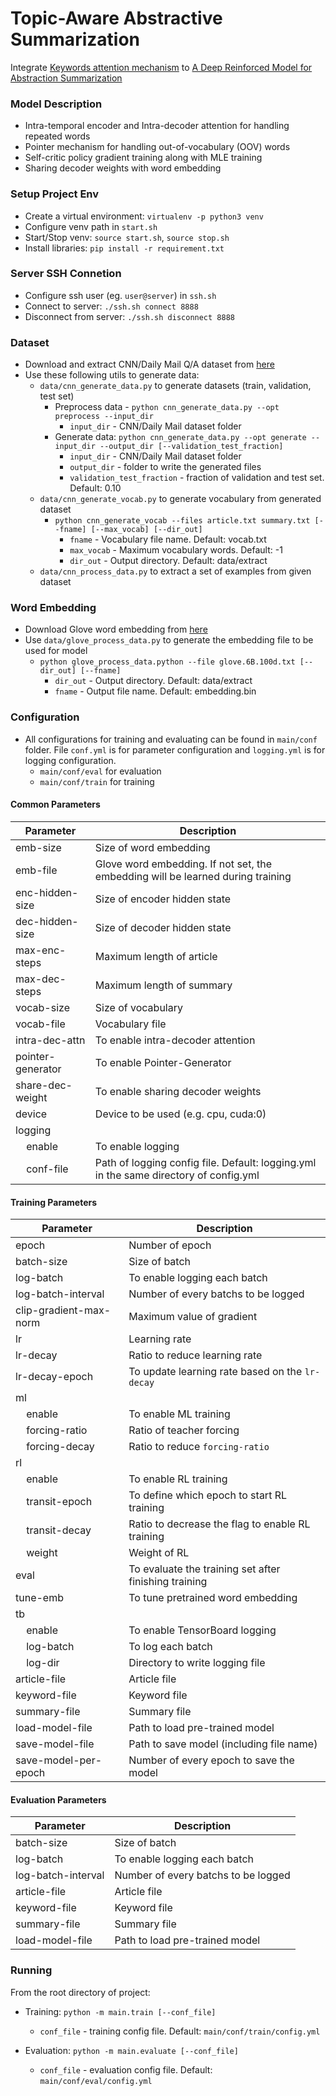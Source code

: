 # Topic-Aware Abstractive Summarization

Integrate [Keywords attention mechanism](http://tcci.ccf.org.cn/conference/2018/papers/EV37.pdf) to [A Deep Reinforced Model for Abstraction Summarization](https://arxiv.org/pdf/1705.04304.pdf)

### Model Description
* Intra-temporal encoder and Intra-decoder attention for handling repeated words
* Pointer mechanism for handling out-of-vocabulary (OOV) words
* Self-critic policy gradient training along with MLE training
* Sharing decoder weights with word embedding

### Setup Project Env
* Create a virtual environment: `virtualenv -p python3 venv`
* Configure venv path in `start.sh`
* Start/Stop venv: `source start.sh`, `source stop.sh`
* Install libraries: `pip install -r requirement.txt`

### Server SSH Connetion
* Configure ssh user (eg. `user@server`) in `ssh.sh`
* Connect to server: `./ssh.sh connect 8888`
* Disconnect from server: `./ssh.sh disconnect 8888`

### Dataset
* Download and extract CNN/Daily Mail Q/A dataset from [here](https://cs.nyu.edu/~kcho/DMQA/)
* Use these following utils to generate data:
    * `data/cnn_generate_data.py` to generate datasets (train, validation, test set)
        * Preprocess data - `python cnn_generate_data.py --opt preprocess --input_dir`
            * `input_dir` - CNN/Daily Mail dataset folder
        * Generate data: `python cnn_generate_data.py --opt generate --input_dir --output_dir [--validation_test_fraction]`
            * `input_dir` - CNN/Daily Mail dataset folder
            * `output_dir` - folder to write the generated files
            * `validation_test_fraction` - fraction of validation and test set. Default: 0.10
    * `data/cnn_generate_vocab.py` to generate vocabulary from generated dataset
        * `python cnn_generate_vocab --files article.txt summary.txt [--fname] [--max_vocab] [--dir_out]`
            * `fname` - Vocabulary file name. Default: vocab.txt
            * `max_vocab` - Maximum vocabulary words. Default: -1
            * `dir_out` - Output directory. Default: data/extract
    * `data/cnn_process_data.py` to extract a set of examples from given dataset

### Word Embedding
* Download Glove word embedding from [here](https://nlp.stanford.edu/projects/glove/)
* Use `data/glove_process_data.py` to generate the embedding file to be used for model
    * `python glove_process_data.python --file glove.6B.100d.txt [--dir_out] [--fname]`
        * `dir_out` - Output directory. Default: data/extract 
        * `fname` - Output file name. Default: embedding.bin

### Configuration
* All configurations for training and evaluating can be found in `main/conf` folder. File `conf.yml` is for parameter configuration and `logging.yml` is for logging configuration.
    * `main/conf/eval` for evaluation
    * `main/conf/train` for training
 
#### Common Parameters
| Parameter | Description |
|-----|-----|
|emb-size|Size of word embedding|
|emb-file|Glove word embedding. If not set, the embedding will be learned during training|
|enc-hidden-size|Size of encoder hidden state|
|dec-hidden-size|Size of decoder hidden state|
|max-enc-steps|Maximum length of article|
|max-dec-steps|Maximum length of summary|
|vocab-size|Size of vocabulary|
|vocab-file|Vocabulary file|
|intra-dec-attn|To enable intra-decoder attention|
|pointer-generator|To enable Pointer-Generator|
|share-dec-weight|To enable sharing decoder weights|
|device|Device to be used (e.g. cpu, cuda:0)|
|logging||
|&nbsp;&nbsp;&nbsp;&nbsp;enable|To enable logging|
|&nbsp;&nbsp;&nbsp;&nbsp;conf-file|Path of logging config file. Default: logging.yml in the same directory of config.yml|

#### Training Parameters
| Parameter | Description |
|-----|-----|
|epoch|Number of epoch|
|batch-size|Size of batch|
|log-batch|To enable logging each batch|
|log-batch-interval|Number of every batchs to be logged|
|clip-gradient-max-norm|Maximum value of gradient|
|lr|Learning rate|
|lr-decay|Ratio to reduce learning rate|
|lr-decay-epoch|To update learning rate based on the `lr-decay`|
|ml||
|&nbsp;&nbsp;&nbsp;&nbsp;enable|To enable ML training|
|&nbsp;&nbsp;&nbsp;&nbsp;forcing-ratio|Ratio of teacher forcing|
|&nbsp;&nbsp;&nbsp;&nbsp;forcing-decay|Ratio to reduce `forcing-ratio`|
|rl||
|&nbsp;&nbsp;&nbsp;&nbsp;enable|To enable RL training|
|&nbsp;&nbsp;&nbsp;&nbsp;transit-epoch|To define which epoch to start RL training|
|&nbsp;&nbsp;&nbsp;&nbsp;transit-decay|Ratio to decrease the flag to enable RL training|
|&nbsp;&nbsp;&nbsp;&nbsp;weight|Weight of RL|
|eval|To evaluate the training set after finishing training|
|tune-emb|To tune pretrained word embedding|
|tb||
|&nbsp;&nbsp;&nbsp;&nbsp;enable|To enable TensorBoard logging|
|&nbsp;&nbsp;&nbsp;&nbsp;log-batch|To log each batch|
|&nbsp;&nbsp;&nbsp;&nbsp;log-dir|Directory to write logging file|
|article-file|Article file|
|keyword-file|Keyword file|
|summary-file|Summary file|
|load-model-file|Path to load pre-trained model|
|save-model-file|Path to save model (including file name)|
|save-model-per-epoch|Number of every epoch to save the model|

#### Evaluation Parameters
| Parameter | Description |
|-----|-----|
|batch-size|Size of batch|
|log-batch|To enable logging each batch|
|log-batch-interval|Number of every batchs to be logged|
|article-file|Article file|
|keyword-file|Keyword file|
|summary-file|Summary file|
|load-model-file|Path to load pre-trained model|


### Running

From the root directory of project:

* Training: `python -m main.train [--conf_file]`
    * `conf_file` - training config file. Default: `main/conf/train/config.yml` 

* Evaluation: `python -m main.evaluate [--conf_file]`
    * `conf_file` - evaluation config file. Default: `main/conf/eval/config.yml`